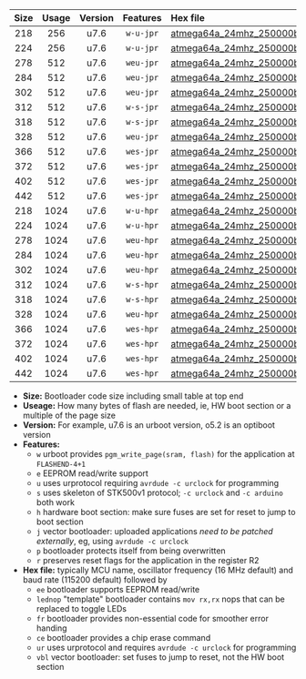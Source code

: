 |Size|Usage|Version|Features|Hex file|
|:-:|:-:|:-:|:-:|:--|
|218|256|u7.6|`w-u-jpr`|[atmega64a_24mhz_250000bps_ur_vbl.hex](https://raw.githubusercontent.com/stefanrueger/urboot/main//atmega64a_24mhz_250000bps_ur_vbl.hex)|
|224|256|u7.6|`w-u-jpr`|[atmega64a_24mhz_250000bps_lednop_ur_vbl.hex](https://raw.githubusercontent.com/stefanrueger/urboot/main//atmega64a_24mhz_250000bps_lednop_ur_vbl.hex)|
|278|512|u7.6|`weu-jpr`|[atmega64a_24mhz_250000bps_ee_ur_vbl.hex](https://raw.githubusercontent.com/stefanrueger/urboot/main//atmega64a_24mhz_250000bps_ee_ur_vbl.hex)|
|284|512|u7.6|`weu-jpr`|[atmega64a_24mhz_250000bps_ee_lednop_ur_vbl.hex](https://raw.githubusercontent.com/stefanrueger/urboot/main//atmega64a_24mhz_250000bps_ee_lednop_ur_vbl.hex)|
|302|512|u7.6|`weu-jpr`|[atmega64a_24mhz_250000bps_ee_lednop_fr_ur_vbl.hex](https://raw.githubusercontent.com/stefanrueger/urboot/main//atmega64a_24mhz_250000bps_ee_lednop_fr_ur_vbl.hex)|
|312|512|u7.6|`w-s-jpr`|[atmega64a_24mhz_250000bps_vbl.hex](https://raw.githubusercontent.com/stefanrueger/urboot/main//atmega64a_24mhz_250000bps_vbl.hex)|
|318|512|u7.6|`w-s-jpr`|[atmega64a_24mhz_250000bps_lednop_vbl.hex](https://raw.githubusercontent.com/stefanrueger/urboot/main//atmega64a_24mhz_250000bps_lednop_vbl.hex)|
|328|512|u7.6|`weu-jpr`|[atmega64a_24mhz_250000bps_ee_lednop_fr_ce_ur_vbl.hex](https://raw.githubusercontent.com/stefanrueger/urboot/main//atmega64a_24mhz_250000bps_ee_lednop_fr_ce_ur_vbl.hex)|
|366|512|u7.6|`wes-jpr`|[atmega64a_24mhz_250000bps_ee_vbl.hex](https://raw.githubusercontent.com/stefanrueger/urboot/main//atmega64a_24mhz_250000bps_ee_vbl.hex)|
|372|512|u7.6|`wes-jpr`|[atmega64a_24mhz_250000bps_ee_lednop_vbl.hex](https://raw.githubusercontent.com/stefanrueger/urboot/main//atmega64a_24mhz_250000bps_ee_lednop_vbl.hex)|
|402|512|u7.6|`wes-jpr`|[atmega64a_24mhz_250000bps_ee_lednop_fr_vbl.hex](https://raw.githubusercontent.com/stefanrueger/urboot/main//atmega64a_24mhz_250000bps_ee_lednop_fr_vbl.hex)|
|442|512|u7.6|`wes-jpr`|[atmega64a_24mhz_250000bps_ee_lednop_fr_ce_vbl.hex](https://raw.githubusercontent.com/stefanrueger/urboot/main//atmega64a_24mhz_250000bps_ee_lednop_fr_ce_vbl.hex)|
|218|1024|u7.6|`w-u-hpr`|[atmega64a_24mhz_250000bps_ur.hex](https://raw.githubusercontent.com/stefanrueger/urboot/main//atmega64a_24mhz_250000bps_ur.hex)|
|224|1024|u7.6|`w-u-hpr`|[atmega64a_24mhz_250000bps_lednop_ur.hex](https://raw.githubusercontent.com/stefanrueger/urboot/main//atmega64a_24mhz_250000bps_lednop_ur.hex)|
|278|1024|u7.6|`weu-hpr`|[atmega64a_24mhz_250000bps_ee_ur.hex](https://raw.githubusercontent.com/stefanrueger/urboot/main//atmega64a_24mhz_250000bps_ee_ur.hex)|
|284|1024|u7.6|`weu-hpr`|[atmega64a_24mhz_250000bps_ee_lednop_ur.hex](https://raw.githubusercontent.com/stefanrueger/urboot/main//atmega64a_24mhz_250000bps_ee_lednop_ur.hex)|
|302|1024|u7.6|`weu-hpr`|[atmega64a_24mhz_250000bps_ee_lednop_fr_ur.hex](https://raw.githubusercontent.com/stefanrueger/urboot/main//atmega64a_24mhz_250000bps_ee_lednop_fr_ur.hex)|
|312|1024|u7.6|`w-s-hpr`|[atmega64a_24mhz_250000bps.hex](https://raw.githubusercontent.com/stefanrueger/urboot/main//atmega64a_24mhz_250000bps.hex)|
|318|1024|u7.6|`w-s-hpr`|[atmega64a_24mhz_250000bps_lednop.hex](https://raw.githubusercontent.com/stefanrueger/urboot/main//atmega64a_24mhz_250000bps_lednop.hex)|
|328|1024|u7.6|`weu-hpr`|[atmega64a_24mhz_250000bps_ee_lednop_fr_ce_ur.hex](https://raw.githubusercontent.com/stefanrueger/urboot/main//atmega64a_24mhz_250000bps_ee_lednop_fr_ce_ur.hex)|
|366|1024|u7.6|`wes-hpr`|[atmega64a_24mhz_250000bps_ee.hex](https://raw.githubusercontent.com/stefanrueger/urboot/main//atmega64a_24mhz_250000bps_ee.hex)|
|372|1024|u7.6|`wes-hpr`|[atmega64a_24mhz_250000bps_ee_lednop.hex](https://raw.githubusercontent.com/stefanrueger/urboot/main//atmega64a_24mhz_250000bps_ee_lednop.hex)|
|402|1024|u7.6|`wes-hpr`|[atmega64a_24mhz_250000bps_ee_lednop_fr.hex](https://raw.githubusercontent.com/stefanrueger/urboot/main//atmega64a_24mhz_250000bps_ee_lednop_fr.hex)|
|442|1024|u7.6|`wes-hpr`|[atmega64a_24mhz_250000bps_ee_lednop_fr_ce.hex](https://raw.githubusercontent.com/stefanrueger/urboot/main//atmega64a_24mhz_250000bps_ee_lednop_fr_ce.hex)|

- **Size:** Bootloader code size including small table at top end
- **Useage:** How many bytes of flash are needed, ie, HW boot section or a multiple of the page size
- **Version:** For example, u7.6 is an urboot version, o5.2 is an optiboot version
- **Features:**
  + `w` urboot provides `pgm_write_page(sram, flash)` for the application at `FLASHEND-4+1`
  + `e` EEPROM read/write support
  + `u` uses urprotocol requiring `avrdude -c urclock` for programming
  + `s` uses skeleton of STK500v1 protocol; `-c urclock` and `-c arduino` both work
  + `h` hardware boot section: make sure fuses are set for reset to jump to boot section
  + `j` vector bootloader: uploaded applications *need to be patched externally*, eg, using `avrdude -c urclock`
  + `p` bootloader protects itself from being overwritten
  + `r` preserves reset flags for the application in the register R2
- **Hex file:** typically MCU name, oscillator frequency (16 MHz default) and baud rate (115200 default) followed by
  + `ee` bootloader supports EEPROM read/write
  + `lednop` "template" bootloader contains `mov rx,rx` nops that can be replaced to toggle LEDs
  + `fr` bootloader provides non-essential code for smoother error handing
  + `ce` bootloader provides a chip erase command
  + `ur` uses urprotocol and requires `avrdude -c urclock` for programming
  + `vbl` vector bootloader: set fuses to jump to reset, not the HW boot section
